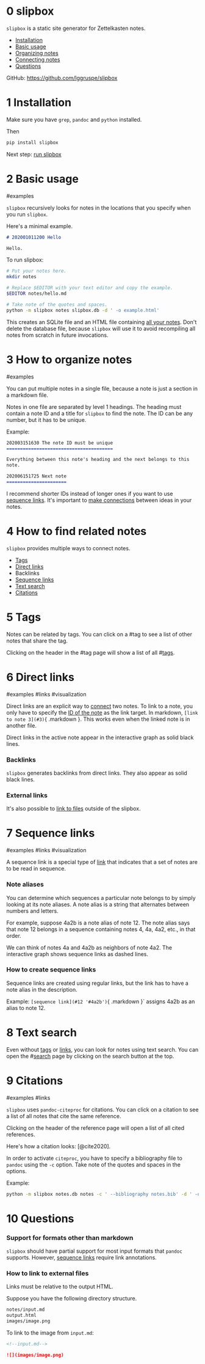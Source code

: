 0 slipbox
=========

`slipbox` is a static site generator for Zettelkasten notes.

- [Installation](#1 '0a')
- [Basic usage](#2 '0a1')
- [Organizing notes](#3)
- [Connecting notes](#4)
- [Questions](#10 '0b')

GitHub: <https://github.com/lggruspe/slipbox>


1 Installation
==============

Make sure you have `grep`, `pandoc` and `python` installed.

Then

```bash
pip install slipbox
```

Next step: [run slipbox](#2 '1a')


2 Basic usage
=============
#examples

`slipbox` recursively looks for notes in the locations that you specify
when you run `slipbox`.

Here's a minimal example.

```markdown
# 202001011200 Hello

Hello.
```

To run slipbox:

```bash
# Put your notes here.
mkdir notes

# Replace $EDITOR with your text editor and copy the example.
$EDITOR notes/hello.md

# Take note of the quotes and spaces.
python -m slipbox notes slipbox.db -d ' -o example.html'
```

This creates an SQLite file and an HTML file containing [all your notes](#3 '2a').
Don't delete the database file, because `slipbox` will use it to avoid
recompiling all notes from scratch in future invocations.


3 How to organize notes
=======================
#examples

You can put multiple notes in a single file,
because a note is just a section in a markdown file.

Notes in one file are separated by level 1 headings.
The heading must contain a note ID and a title for `slipbox` to find the
note.
The ID can be any number, but it has to be unique.

Example:

```markdown
202003151630 The note ID must be unique
=======================================

Everything between this note's heading and the next belongs to this
note.

202006151725 Next note
======================
```

I recommend shorter IDs instead of longer ones if you want to use
[sequence links](#7).
It's important to [make connections](#4 '3a') between ideas in your notes.


4 How to find related notes
============================

`slipbox` provides multiple ways to connect notes.

- [Tags](#5 '4a')
- [Direct links](#6 '4b')
- Backlinks
- [Sequence links](#7 '4c')
- [Text search](#8 '4d')
- [Citations](#9 '4a1')


5 Tags
======

Notes can be related by tags.
You can click on a #tag to see a list of other notes that share the tag.

Clicking on the header in the #tag page will show a list of all #[tags](#tags).


6 Direct links
==============
#examples #links #visualization

Direct links are an explicit way to [connect](#4) two notes.
To link to a note, you only have to specify the [ID of the note](#3) as
the link target.
In markdown, `[link to note 3](#3)`{ .markdown }.
This works even when the linked note is in another file.

Direct links in the active note appear in the interactive graph as solid
black lines.

### Backlinks

`slipbox` generates backlinks from direct links.
They also appear as solid black lines.

### External links

It's also possible to [link to files](#10 '6b') outside of the slipbox.


7 Sequence links
================
#examples #links #visualization

A sequence link is a special type of [link](#6) that indicates that a set of
notes are to be read in sequence.

### Note aliases

You can determine which sequences a particular note belongs to by simply
looking at its note aliases.
A note alias is a string that alternates between numbers and letters.

For example, suppose 4a2b is a note alias of note 12.
The note alias says that note 12 belongs in a sequence containing notes
4, 4a, 4a2, etc., in that order.

We can think of notes 4a and 4a2b as neighbors of note 4a2.
The interactive graph shows sequence links as dashed lines.

### How to create sequence links

Sequence links are created using regular links,
but the link has to have a note alias in the description.

Example: `[sequence link](#12 '#4a2b')`{ .markdown }`
assigns 4a2b as an alias to note 12.


8 Text search
=============

Even without [tags](#5) or [links](#6), you can look for notes using text search.
You can open the #[search](#search) page by clicking on the search button at the top.


9 Citations
===========
#examples #links

`slipbox` uses `pandoc-citeproc` for citations.
You can click on a citation to see a list of all notes that cite the
same reference.

Clicking on the header of the reference page will open a list of all
cited references.

Here's how a citation looks: [@cite2020].

In order to activate `citeproc`, you have to specify a bibliography file
to `pandoc` using the `-c` option.
Take note of the quotes and spaces in the options.

Example:

```bash
python -m slipbox notes.db notes -c ' --bibliography notes.bib' -d ' -o notes.html'
```


10 Questions
============

### Support for formats other than markdown

`slipbox` should have partial support for most input formats that
`pandoc` supports.
However, [sequence links](#7) require link annotations.

### How to link to external files

Links must be relative to the output HTML.

Suppose you have the following directory structure.

```bash
notes/input.md
output.html
images/image.png
```

To link to the image from `input.md`:

```markdown
<!--input.md-->

![](images/image.png)
```
